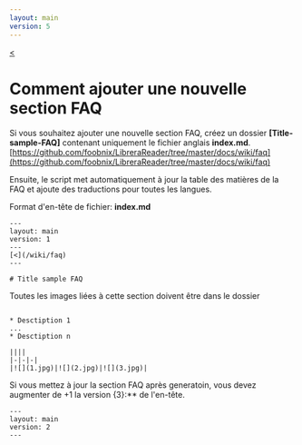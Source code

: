 ```yaml
---
layout: main
version: 5
---
```

[<](/wiki/faq)

# Comment ajouter une nouvelle section FAQ

Si vous souhaitez ajouter une nouvelle section FAQ, créez un dossier **[Title-sample-FAQ]** contenant uniquement le fichier anglais **index.md**.
[https://github.com/foobnix/LibreraReader/tree/master/docs/wiki/faq](https://github.com/foobnix/LibreraReader/tree/master/docs/wiki/faq)

Ensuite, le script met automatiquement à jour la table des matières de la FAQ et ajoute des traductions pour toutes les langues.

Format d'en-tête de fichier: **index.md**

```
---
layout: main
version: 1
---
[<](/wiki/faq)
---

# Title sample FAQ

```

Toutes les images liées à cette section doivent être dans le dossier
```

* Desctiption 1
...
* Desctiption n

||||
|-|-|-|
|![](1.jpg)|![](2.jpg)|![](3.jpg)|

```

Si vous mettez à jour la section FAQ après generatoin, vous devez augmenter de +1 la version {3}:** de l'en-tête.
```
---
layout: main
version: 2
---
```
